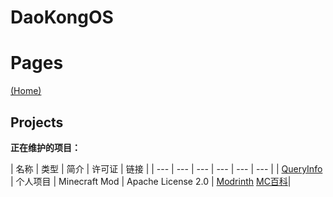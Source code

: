 # DaoKongOS 
 
# Pages

[(Home)](/)

## Projects

**正在维护的项目：**

| 名称 | 类型 | 简介 | 许可证 | 链接 |
| --- | --- | --- | --- | --- | --- |
| [QueryInfo](https://github.com/YELANDAOKONG/QueryInfo/) | 个人项目 | Minecraft Mod |  Apache License 2.0 | [Modrinth](https://modrinth.com/mod/queryinfo/) [MC百科](https://www.mcmod.cn/class/18563.html)|

